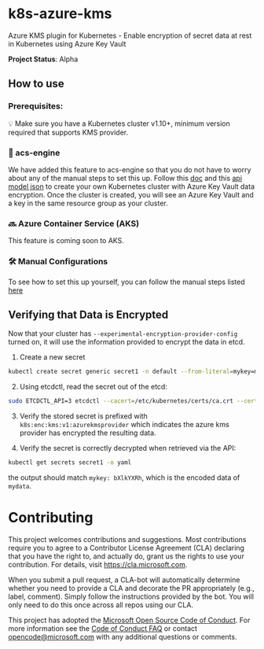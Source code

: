 # k8s-azure-kms #

Azure KMS plugin for Kubernetes - Enable encryption of secret data at rest in Kubernetes using Azure Key Vault

**Project Status**: Alpha

## How to use ##

### Prerequisites: ### 

💡 Make sure you have a Kubernetes cluster v1.10+, minimum version required that supports KMS provider.

### 🎁 acs-engine ###
We have added this feature to acs-engine so that you do not have to worry about any of the manual steps to set this up. Follow this [doc](https://github.com/Azure/acs-engine/blob/master/docs/kubernetes/features.md#azure-key-vault-data-encryption) and this [api model json](https://github.com/Azure/acs-engine/blob/master/examples/kubernetes-config/kubernetes-keyvault-encryption.json) to create your own Kubernetes cluster with Azure Key Vault data encryption. Once the cluster is created, you will see an Azure Key Vault and a key in the same resource group as your cluster. 

### 🔜 Azure Container Service (AKS) ###
This feature is coming soon to AKS.

### 🛠 Manual Configurations ###

To see how to set this up yourself, you can follow the manual steps listed [here](./manual-install.md)

## Verifying that Data is Encrypted ##

Now that your cluster has `--experimental-encryption-provider-config` turned on, it will use the information provided to encrypt the data in etcd. 

1. Create a new secret

```bash
kubectl create secret generic secret1 -n default --from-literal=mykey=mydata
```

2. Using etcdctl, read the secret out of the etcd:

```bash
sudo ETCDCTL_API=3 etcdctl --cacert=/etc/kubernetes/certs/ca.crt --cert=/etc/kubernetes/certs/etcdclient.crt --key=/etc/kubernetes/certs/etcdclient.key get /registry/secrets/default/secret1
```

3. Verify the stored secret is prefixed with `k8s:enc:kms:v1:azurekmsprovider` which indicates the azure kms provider has encrypted the resulting data.

4. Verify the secret is correctly decrypted when retrieved via the API:

```bash
kubectl get secrets secret1 -o yaml
```
the output should match `mykey: bXlkYXRh`, which is the encoded data of `mydata`. 


# Contributing

This project welcomes contributions and suggestions.  Most contributions require you to agree to a
Contributor License Agreement (CLA) declaring that you have the right to, and actually do, grant us
the rights to use your contribution. For details, visit https://cla.microsoft.com.

When you submit a pull request, a CLA-bot will automatically determine whether you need to provide
a CLA and decorate the PR appropriately (e.g., label, comment). Simply follow the instructions
provided by the bot. You will only need to do this once across all repos using our CLA.

This project has adopted the [Microsoft Open Source Code of Conduct](https://opensource.microsoft.com/codeofconduct/).
For more information see the [Code of Conduct FAQ](https://opensource.microsoft.com/codeofconduct/faq/) or
contact [opencode@microsoft.com](mailto:opencode@microsoft.com) with any additional questions or comments.



